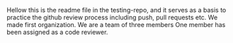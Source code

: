 Hellow this is the readme file in the testing-repo, and 
it serves as a basis to practice the github review process including
push, pull requests etc.
We made first organization.
We are a team of three members
One member has been assigned as a code reviewer.
